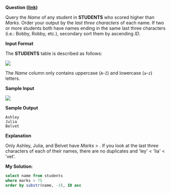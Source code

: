 **Question ([link](https://www.hackerrank.com/challenges/more-than-75-marks/))**

Query the *Name* of any student in **STUDENTS** who scored higher than *Marks*. Order your output by the *last three characters* of each name. If two or more students both have names ending in the same last three characters (i.e.: Bobby, Robby, etc.), secondary sort them by ascending *ID*.

**Input Format**

The **STUDENTS** table is described as follows:

 ![](https://s3.amazonaws.com/hr-challenge-images/12896/1443815243-94b941f556-1.png) 
 
The *Name* column only contains uppercase (`A`-`Z`) and lowercase (`a`-`z`) letters.

**Sample Input**

![](https://s3.amazonaws.com/hr-challenge-images/12896/1443815209-cf4b260993-2.png)

**Sample Output**

```
Ashley
Julia
Belvet
```


**Explanation**

Only Ashley, Julia, and Belvet have *Marks* \> \. If you look at the last three characters of each of their names\, there are no duplicates and 'ley' < 'lia' < 'vet'\.

**My Solution**:

```sql
select name from students 
where marks > 75
order by substr(name, -3), ID asc 
```
